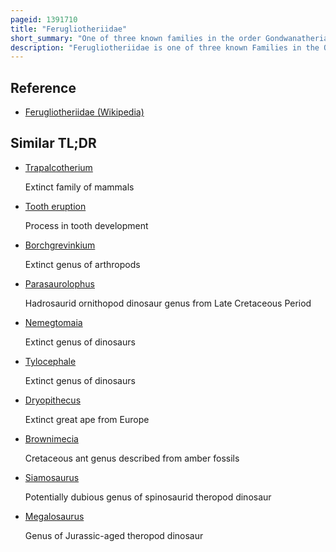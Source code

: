 ```yaml
---
pageid: 1391710
title: "Ferugliotheriidae"
short_summary: "One of three known families in the order Gondwanatheria, an enigmatic group of extinct mammals"
description: "Ferugliotheriidae is one of three known Families in the Order Gondwanatheria, an enigmatic Group of extinct Mammals. Gondwanatheres have been classified as a Group of uncertain Affinities or as Members of the Multituberculata a major extinct mammalian Order. The most known Representative of the Ferugliotheriidae is the genus Ferugliotherium from the late cretaceous Epoch in Argentina. A second Genus, Trapalcotherium, is known from a single Tooth, a first lower Molariform, from a different Late Cretaceous Argentinean Locality. Another Genus known from a single Tooth, Argentodites, was first described as an unrelated Multituberculate, but later identified as possibly related to Ferugliotherium. Finally, a single Tooth from the Paleogene of Peru, Lacm 149371, perhaps a last upper Molariform, and a recent Specimen from Mexico, may represent related Animals."
---
```


## Reference

- [Ferugliotheriidae (Wikipedia)](https://en.wikipedia.org/?curid=1391710)

## Similar TL;DR

- [Trapalcotherium](/tldr/en/trapalcotherium)

  Extinct family of mammals

- [Tooth eruption](/tldr/en/tooth-eruption)

  Process in tooth development

- [Borchgrevinkium](/tldr/en/borchgrevinkium)

  Extinct genus of arthropods

- [Parasaurolophus](/tldr/en/parasaurolophus)

  Hadrosaurid ornithopod dinosaur genus from Late Cretaceous Period

- [Nemegtomaia](/tldr/en/nemegtomaia)

  Extinct genus of dinosaurs

- [Tylocephale](/tldr/en/tylocephale)

  Extinct genus of dinosaurs

- [Dryopithecus](/tldr/en/dryopithecus)

  Extinct great ape from Europe

- [Brownimecia](/tldr/en/brownimecia)

  Cretaceous ant genus described from amber fossils

- [Siamosaurus](/tldr/en/siamosaurus)

  Potentially dubious genus of spinosaurid theropod dinosaur

- [Megalosaurus](/tldr/en/megalosaurus)

  Genus of Jurassic-aged theropod dinosaur
